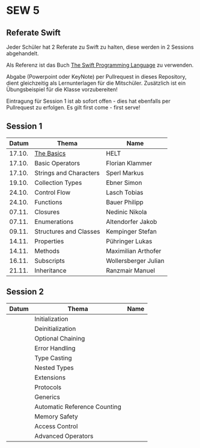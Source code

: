 # SEW 5

## Referate Swift
Jeder Schüler hat 2 Referate zu Swift zu halten, diese  werden in 2 Sessions abgehandelt.

Als Referenz ist das Buch [The Swift Programming Language](https://docs.swift.org/swift-book/) zu verwenden.

Abgabe (Powerpoint oder KeyNote) per Pullrequest in dieses Repository, dient gleichzeitig als Lernunterlagen für die Mitschüler. Zusätzlich ist ein Übungsbeispiel für die Klasse vorzubereiten!

Eintragung für Session 1 ist ab sofort offen - dies hat ebenfalls per Pullrequest zu erfolgen. Es gilt first come - first serve!


## Session 1

| Datum | Thema                                       | Name                |
|-------|---------------------------------------------|---------------------|
| 17.10.| [The Basics](./Folien/01_The_Basics.key)    | HELT                |
| 17.10.| Basic Operators                             | Florian Klammer     |
| 17.10.| Strings and Characters                      | Sperl Markus        |
| 19.10.| Collection Types                            | Ebner Simon         |
| 24.10.| Control Flow                                | Lasch Tobias        |
| 24.10.| Functions                                   | Bauer Philipp       |
| 07.11.| Closures                                    | Nedinic Nikola      |
| 07.11.| Enumerations                                | Altendorfer Jakob   |
| 09.11.| Structures and Classes                      | Kempinger Stefan    |
| 14.11.| Properties                                  | Pühringer Lukas     |
| 14.11.| Methods                                     | Maximilian Arthofer |
| 16.11.| Subscripts                                  | Wollersberger Julian|
| 21.11.| Inheritance                                 | Ranzmair Manuel     |



## Session 2

| Datum | Thema                       | Name                |
|-------|-----------------------------|---------------------|
|       | Initialization              |                     |
|       | Deinitialization            |                     |
|       | Optional Chaining           |                     |
|       | Error Handling              |                     |
|       | Type Casting                |                     |
|       | Nested Types                |                     |
|       | Extensions                  |                     |
|       | Protocols                   |                     |
|       | Generics                    |                     |
|       | Automatic Reference Counting|                     |
|       | Memory Safety               |                     |
|       | Access Control              |                     |
|       | Advanced Operators          |                     |
